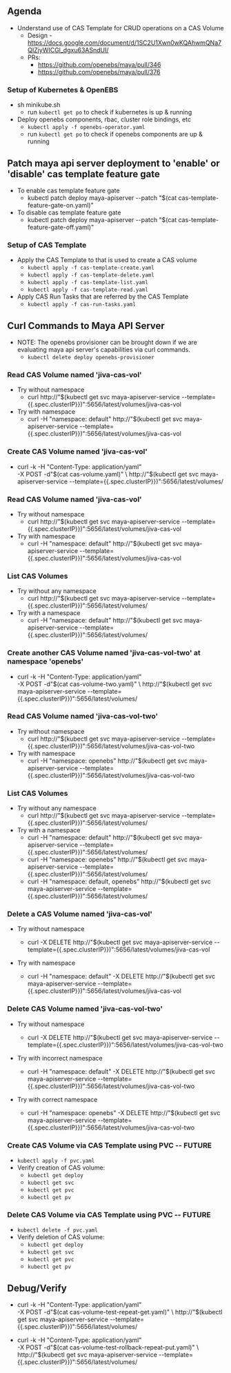 ## Agenda

- Understand use of CAS Template for CRUD operations on a CAS Volume
  - Design - https://docs.google.com/document/d/1SC2U1Xwn0wKQAhwmQNa7QIZjyWICGl_dgxu63ASndUI/
  - PRs:
    - https://github.com/openebs/maya/pull/346
    - https://github.com/openebs/maya/pull/376

### Setup of Kubernetes & OpenEBS
- sh minikube.sh
  - run `kubectl get po` to check if kubernetes is up & running
- Deploy openebs components, rbac, cluster role bindings, etc
  - `kubectl apply -f openebs-operator.yaml`
  - run `kubectl get po` to check if openebs components are up & running

## Patch maya api server deployment to 'enable' or 'disable' cas template feature gate
- To enable cas template feature gate
  - kubectl patch deploy maya-apiserver --patch "$(cat cas-template-feature-gate-on.yaml)"
- To disable cas template feature gate
  - kubectl patch deploy maya-apiserver --patch "$(cat cas-template-feature-gate-off.yaml)"

### Setup of CAS Template
- Apply the CAS Template to that is used to create a CAS volume
  - `kubectl apply -f cas-template-create.yaml`
  - `kubectl apply -f cas-template-delete.yaml`
  - `kubectl apply -f cas-template-list.yaml`
  - `kubectl apply -f cas-template-read.yaml`
- Apply CAS Run Tasks that are referred by the CAS Template
  - `kubectl apply -f cas-run-tasks.yaml`

## Curl Commands to Maya API Server
- NOTE: The openebs provisioner can be brought down if we are evaluating maya api server's capabilities via curl commands.
  - `kubectl delete deploy openebs-provisioner`

### Read CAS Volume named 'jiva-cas-vol'
- Try without namespace
  - curl http://"$(kubectl get svc maya-apiserver-service --template={{.spec.clusterIP}})":5656/latest/volumes/jiva-cas-vol
- Try with namespace
  - curl -H "namespace: default" http://"$(kubectl get svc maya-apiserver-service --template={{.spec.clusterIP}})":5656/latest/volumes/jiva-cas-vol

### Create CAS Volume named 'jiva-cas-vol'
- curl -k -H "Content-Type: application/yaml" \
  -X POST -d"$(cat cas-volume.yaml)" \
  http://"$(kubectl get svc maya-apiserver-service --template={{.spec.clusterIP}})":5656/latest/volumes/

### Read CAS Volume named 'jiva-cas-vol'
- Try without namespace
  - curl http://"$(kubectl get svc maya-apiserver-service --template={{.spec.clusterIP}})":5656/latest/volumes/jiva-cas-vol
- Try with namespace
  - curl -H "namespace: default" http://"$(kubectl get svc maya-apiserver-service --template={{.spec.clusterIP}})":5656/latest/volumes/jiva-cas-vol

### List CAS Volumes
- Try without any namespace
  - curl http://"$(kubectl get svc maya-apiserver-service --template={{.spec.clusterIP}})":5656/latest/volumes/
- Try with a namespace
  - curl -H "namespace: default" http://"$(kubectl get svc maya-apiserver-service --template={{.spec.clusterIP}})":5656/latest/volumes/

### Create another CAS Volume named 'jiva-cas-vol-two' at namespace 'openebs'
- curl -k -H "Content-Type: application/yaml" \
  -X POST -d"$(cat cas-volume-two.yaml)" \
  http://"$(kubectl get svc maya-apiserver-service --template={{.spec.clusterIP}})":5656/latest/volumes/

### Read CAS Volume named 'jiva-cas-vol-two'
- Try without namespace
  - curl http://"$(kubectl get svc maya-apiserver-service --template={{.spec.clusterIP}})":5656/latest/volumes/jiva-cas-vol-two
- Try with namespace
  - curl -H "namespace: openebs" http://"$(kubectl get svc maya-apiserver-service --template={{.spec.clusterIP}})":5656/latest/volumes/jiva-cas-vol-two

### List CAS Volumes
- Try without any namespace
  - curl http://"$(kubectl get svc maya-apiserver-service --template={{.spec.clusterIP}})":5656/latest/volumes/
- Try with a namespace
  - curl -H "namespace: default" http://"$(kubectl get svc maya-apiserver-service --template={{.spec.clusterIP}})":5656/latest/volumes/
  - curl -H "namespace: openebs" http://"$(kubectl get svc maya-apiserver-service --template={{.spec.clusterIP}})":5656/latest/volumes/
  - curl -H "namespace: default, openebs" http://"$(kubectl get svc maya-apiserver-service --template={{.spec.clusterIP}})":5656/latest/volumes/

### Delete a CAS Volume named 'jiva-cas-vol'
- Try without namespace
  - curl -X DELETE http://"$(kubectl get svc maya-apiserver-service --template={{.spec.clusterIP}})":5656/latest/volumes/jiva-cas-vol

- Try with namespace
  - curl -H "namespace: default" -X DELETE http://"$(kubectl get svc maya-apiserver-service --template={{.spec.clusterIP}})":5656/latest/volumes/jiva-cas-vol

### Delete CAS Volume named 'jiva-cas-vol-two'
- Try without namespace
  - curl -X DELETE http://"$(kubectl get svc maya-apiserver-service --template={{.spec.clusterIP}})":5656/latest/volumes/jiva-cas-vol-two

- Try with incorrect namespace
  - curl -H "namespace: default" -X DELETE http://"$(kubectl get svc maya-apiserver-service --template={{.spec.clusterIP}})":5656/latest/volumes/jiva-cas-vol-two

- Try with correct namespace
  - curl -H "namespace: openebs" -X DELETE http://"$(kubectl get svc maya-apiserver-service --template={{.spec.clusterIP}})":5656/latest/volumes/jiva-cas-vol-two

### Create CAS Volume via CAS Template using PVC -- FUTURE
- `kubectl apply -f pvc.yaml`
- Verify creation of CAS volume:
  - `kubectl get deploy`
  - `kubectl get svc`
  - `kubectl get pvc`
  - `kubectl get pv`

### Delete CAS Volume via CAS Template using PVC -- FUTURE
- `kubectl delete -f pvc.yaml`
- Verify deletion of CAS volume:
  - `kubectl get deploy`
  - `kubectl get svc`
  - `kubectl get pvc`
  - `kubectl get pv`

## Debug/Verify
- curl -k -H "Content-Type: application/yaml" \
  -X POST -d"$(cat cas-volume-test-repeat-get.yaml)" \
  http://"$(kubectl get svc maya-apiserver-service --template={{.spec.clusterIP}})":5656/latest/volumes/

- curl -k -H "Content-Type: application/yaml" \
  -X POST -d"$(cat cas-volume-test-rollback-repeat-put.yaml)" \
  http://"$(kubectl get svc maya-apiserver-service --template={{.spec.clusterIP}})":5656/latest/volumes/
